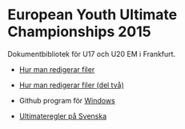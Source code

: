 European Youth Ultimate Championships 2015
==========================================

Dokumentbibliotek för U17 och U20 EM i Frankfurt.


* [Hur man redigerar filer](https://help.github.com/articles/editing-files-in-your-repository/)
* [Hur man redigerar filer (del två)](https://help.github.com/articles/github-flavored-markdown/)

 * Github program för [Windows](https://windows.github.com)

* [Ultimateregler på Svenska](http://ultimateregler.github.io)

